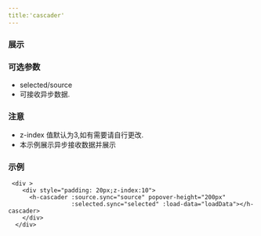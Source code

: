 ```yaml
---
title:'cascader'
---
```



### 展示
<ClientOnly><use-cascader></use-cascader></ClientOnly>

### 可选参数
+ selected/source
+ 可接收异步数据.
### 注意
+ z-index 值默认为3,如有需要请自行更改.
+ 本示例展示异步接收数据并展示


### 示例
```
 <div >
    <div style="padding: 20px;z-index:10">
      <h-cascader :source.sync="source" popover-height="200px"
                  :selected.sync="selected" :load-data="loadData"></h-cascader>
    </div>
  </div>
```
